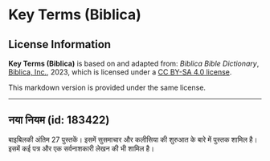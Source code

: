 # Key Terms (Biblica)

## License Information

**Key Terms (Biblica)** is based on and adapted from: _Biblica Bible Dictionary_, [Biblica, Inc.](https://www.biblica.com/), 2023, which is licensed under a [CC BY-SA 4.0 license](https://creativecommons.org/licenses/by-sa/4.0/legalcode.en).

This markdown version is provided under the same license.



--------------------------------

## नया नियम (id: 183422)

बाइबिलकी अंतिम 27 पुस्तकें। इसमें सुसमाचार और कलीसिया की शुरुआत के बारे में पुस्तक शामिल है। इसमें कई पत्र और एक सर्वनाशकारी लेखन की भी शामिल है।


